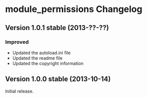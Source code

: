 module_permissions Changelog
============================

Version 1.0.1 stable (2013-??-??)
---------------------------------

### Improved
- Updated the autoload.ini file
- Updated the readme file
- Updated the copyright information


Version 1.0.0 stable (2013-10-14)
---------------------------------

Initial release.
